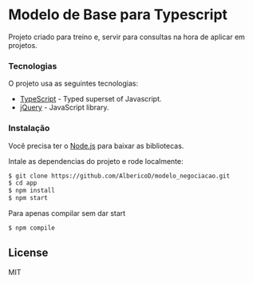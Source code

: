 # Modelo de Base para Typescript


Projeto criado para treino e, servir para consultas na hora de aplicar em projetos.

### Tecnologias

O projeto usa as seguintes tecnologias:

* [TypeScript](https://www.typescriptlang.org/) - Typed superset of Javascript.
* [jQuery](https://jquery.com/) - JavaScript library. 

### Instalação

Você precisa ter o  [Node.js](https://nodejs.org/) para baixar as bibliotecas.

Intale as dependencias do projeto e rode localmente:

```sh
$ git clone https://github.com/AlbericoD/modelo_negociacao.git
$ cd app
$ npm install
$ npm start
```
Para apenas compilar sem dar start

```sh
$ npm compile
```


License
----

MIT

